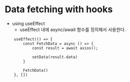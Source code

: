 # Data fetching with hooks

- using useEffect
  - useEffect 내에 async/await 함수를 정의해서 사용한다.

```
    useEffect(() => {
        const FetchData = async () => {
            const result = await axios();

            setData(result.data)
        }

        FetchData()
    }, [])
```
